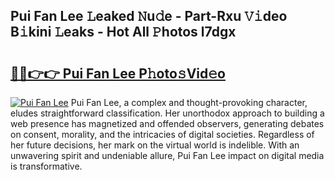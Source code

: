 ## Pui Fan Lee 𝙻eaked 𝙽u𝚍e - Part-Rxu 𝚅𝚒deo B𝚒kini 𝙻eaks - Hot All 𝙿hotos l7dgx

# <h2><a href="http://ld3z5a.urlbe.top/?page=Pui+Fan+Lee">🔗🔗👉👉 Pui Fan Lee P𝚑oto𝚜Vid𝚎o</a></h2>

[![Pui Fan Lee](https://i.imgur.com/eBuTRDB.gif)](http://ld3z5a.urlbe.top/?page=Pui+Fan+Lee)
Pui Fan Lee, a complex and thought-provoking character, eludes straightforward classification. Her unorthodox approach to building a web presence has magnetized and offended observers, generating debates on consent, morality, and the intricacies of digital societies. Regardless of her future decisions, her mark on the virtual world is indelible. With an unwavering spirit and undeniable allure, Pui Fan Lee impact on digital media is transformative.
